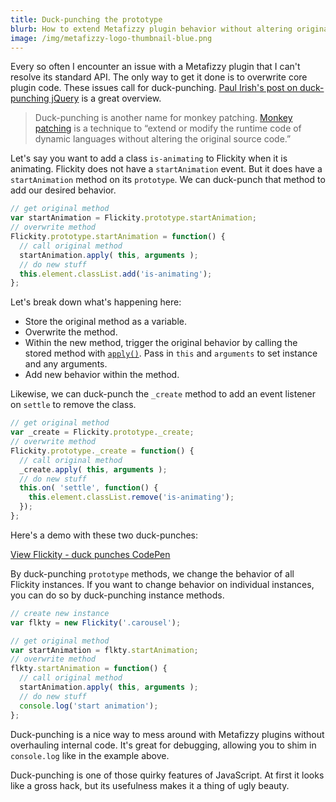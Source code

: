 ```yaml
---
title: Duck-punching the prototype
blurb: How to extend Metafizzy plugin behavior without altering original source code
image: /img/metafizzy-logo-thumbnail-blue.png
---
```


Every so often I encounter an issue with a Metafizzy plugin that I can't resolve its standard API. The only way to get it done is to overwrite core plugin code. These issues call for duck-punching. [Paul Irish's post on duck-punching jQuery](https://www.paulirish.com/2010/duck-punching-with-jquery/) is a great overview.

>  Duck-punching is another name for monkey patching. [Monkey patching](https://en.wikipedia.org/wiki/Monkey_patch) is a technique to “extend or modify the runtime code of dynamic languages without altering the original source code.”

Let's say you want to add a class `is-animating` to Flickity when it is animating. Flickity does not have a `startAnimation` event. But it does have a `startAnimation` method on its `prototype`. We can duck-punch that method to add our desired behavior.

``` js
// get original method
var startAnimation = Flickity.prototype.startAnimation;
// overwrite method
Flickity.prototype.startAnimation = function() {
  // call original method
  startAnimation.apply( this, arguments );
  // do new stuff
  this.element.classList.add('is-animating');
};
```

Let's break down what's happening here:

+ Store the original method as a variable.
+ Overwrite the method.
+ Within the new method, trigger the original behavior by calling the stored method with [`apply()`](https://developer.mozilla.org/en-US/docs/Web/JavaScript/Reference/Global_Objects/Function/apply). Pass in `this` and `arguments` to set instance and any arguments.
+ Add new behavior within the method.

Likewise, we can duck-punch the `_create` method to add an event listener on `settle` to remove the class.

``` js
// get original method
var _create = Flickity.prototype._create;
// overwrite method
Flickity.prototype._create = function() {
  // call original method
  _create.apply( this, arguments );
  // do new stuff
  this.on( 'settle', function() {
    this.element.classList.remove('is-animating');
  });
};
```

Here's a demo with these two duck-punches:

<p data-height="414" data-theme-id="dark" data-slug-hash="YadJLJ" data-default-tab="js,result" data-user="desandro" data-embed-version="2" data-pen-title="Fl ickity - duck punches" class="codepen"><a href="https://codepen.io/desandro/pen/YadJLJ/">View Flickity - duck punches CodePen</a></p>
<script async src="https://static.codepen.io/assets/embed/ei.js"></script>

By duck-punching `prototype` methods, we change the behavior of all Flickity instances. If you want to change behavior on individual instances, you can do so by duck-punching instance methods.

``` js
// create new instance
var flkty = new Flickity('.carousel');

// get original method
var startAnimation = flkty.startAnimation;
// overwrite method
flkty.startAnimation = function() {
  // call original method
  startAnimation.apply( this, arguments );
  // do new stuff
  console.log('start animation');
};
```

Duck-punching is a nice way to mess around with Metafizzy plugins without overhauling internal code. It's great for debugging, allowing you to shim in `console.log` like in the example above.

Duck-punching is one of those quirky features of JavaScript. At first it looks like a gross hack, but its usefulness makes it a thing of ugly beauty.
